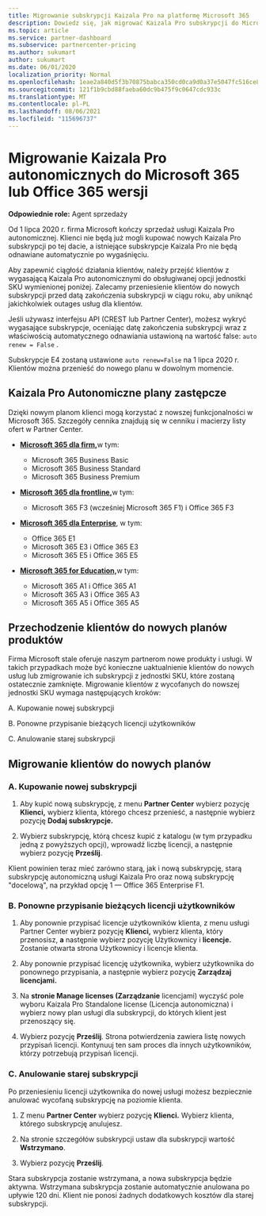 ```yaml
---
title: Migrowanie subskrypcji Kaizala Pro na platformę Microsoft 365
description: Dowiedz się, jak migrować Kaizala Pro subskrypcji do Microsoft 365 lub Office 365 wersji. Przeczytaj ten artykuł, aby uzyskać więcej informacji na temat przechodzenia klientów.
ms.topic: article
ms.service: partner-dashboard
ms.subservice: partnercenter-pricing
ms.author: sukumart
author: sukumart
ms.date: 06/01/2020
localization_priority: Normal
ms.openlocfilehash: 1eae2a840d5f3b70875babca350cd0ca9d0a37e5047fc516ce8ec0b1e0ea8a74
ms.sourcegitcommit: 121f1b9cbd88faeba60dc9b475f9c0647cdc933c
ms.translationtype: MT
ms.contentlocale: pl-PL
ms.lasthandoff: 08/06/2021
ms.locfileid: "115696737"
---
```

# <a name="migrate-kaizala-pro-standalone-subscriptions-to-microsoft-365-or-office-365-versions"></a>Migrowanie Kaizala Pro autonomicznych do Microsoft 365 lub Office 365 wersji

**Odpowiednie role:** Agent sprzedaży

Od 1 lipca 2020 r. firma Microsoft kończy sprzedaż usługi Kaizala Pro autonomicznej. Klienci nie będą już mogli kupować nowych Kaizala Pro subskrypcji po tej dacie, a istniejące subskrypcje Kaizala Pro nie będą odnawiane automatycznie po wygaśnięciu.

Aby zapewnić ciągłość działania klientów, należy przejść klientów z wygasającą Kaizala Pro autonomicznymi do obsługiwanej opcji jednostki SKU wymienionej poniżej. Zalecamy przeniesienie klientów do nowych subskrypcji przed datą zakończenia subskrypcji w ciągu roku, aby uniknąć jakichkolwiek outages usług dla klientów.

Jeśli używasz interfejsu API (CREST lub Partner Center), możesz wykryć wygasające subskrypcje, oceniając datę zakończenia subskrypcji wraz z właściwością automatycznego odnawiania ustawioną na wartość false: `auto renew = False` .

Subskrypcje E4 zostaną ustawione `auto renew=False` na 1 lipca 2020 r. Klientów można przenieść do nowego planu w dowolnym momencie.

## <a name="kaizala-pro-standalone-replacement-plans"></a>Kaizala Pro Autonomiczne plany zastępcze

Dzięki nowym planom klienci mogą korzystać z nowszej funkcjonalności w Microsoft 365. Szczegóły cennika znajdują się w cenniku i macierzy listy ofert w Partner Center.

- [**Microsoft 365 dla firm,**](https://www.microsoft.com/microsoft-365/compare-all-microsoft-365-products?&activetab=tab:primaryr2)w tym:  
   - Microsoft 365 Business Basic
   - Microsoft 365 Business Standard
   - Microsoft 365 Business Premium
    
- [**Microsoft 365 dla frontline,**](https://www.microsoft.com/microsoft-365/microsoft-365-enterprise-f3?activetab=pivot:overviewtab)w tym:
   - Microsoft 365 F3 (wcześniej Microsoft 365 F1) i Office 365 F3
    
- [**Microsoft 365 dla Enterprise**](https://www.microsoft.com/microsoft-365/compare-microsoft-365-enterprise-plans), w tym: 
   - Office 365 E1
   - Microsoft 365 E3 i Office 365 E3
   - Microsoft 365 E5 i Office 365 E5

- [**Microsoft 365 for Education,**](https://www.microsoft.com/education/buy-license/microsoft365)w tym: 
    - Microsoft 365 A1 i Office 365 A1
    - Microsoft 365 A3 i Office 365 A3
    - Microsoft 365 A5 i Office 365 A5

## <a name="transition-customers-to-new-product-plans"></a>Przechodzenie klientów do nowych planów produktów

Firma Microsoft stale oferuje naszym partnerom nowe produkty i usługi. W takich przypadkach może być konieczne uaktualnienie klientów do nowych usług lub zmigrowanie ich subskrypcji z jednostki SKU, które zostaną ostatecznie zamknięte. Migrowanie klientów z wycofanych do nowszej jednostki SKU wymaga następujących kroków:

A. Kupowanie nowej subskrypcji

B. Ponowne przypisanie bieżących licencji użytkowników

C. Anulowanie starej subskrypcji


## <a name="migrate-your-customers-to-new-plans"></a>Migrowanie klientów do nowych planów

### <a name="a-purchase-the-new-subscription"></a>A. Kupowanie nowej subskrypcji

1. Aby kupić nową subskrypcję, z menu **Partner Center** wybierz pozycję **Klienci,** wybierz klienta, którego chcesz przenieść, a następnie wybierz pozycję **Dodaj subskrypcje.**

2. Wybierz subskrypcję, którą chcesz kupić z katalogu (w tym przypadku jedną z powyższych opcji), wprowadź liczbę licencji, a następnie wybierz pozycję **Prześlij**.

Klient powinien teraz mieć zarówno starą, jak i nową subskrypcję, starą subskrypcję autonomiczną usługi Kaizala Pro oraz nową subskrypcję "docelową", na przykład opcję 1 — Office 365 Enterprise F1.

### <a name="b-reassign-current-user-licenses"></a>B. Ponowne przypisanie bieżących licencji użytkowników

1. Aby ponownie przypisać licencje użytkowników klienta, z menu usługi Partner Center wybierz pozycję **Klienci,** wybierz klienta, który przenosisz, **a** następnie wybierz pozycję Użytkownicy i **licencje.** Zostanie otwarta strona Użytkownicy i licencje klienta.

2. Aby ponownie przypisać licencję użytkownika, wybierz użytkownika do ponownego przypisania, a następnie wybierz pozycję **Zarządzaj licencjami.**

3. Na **stronie Manage licenses (Zarządzanie** licencjami) wyczyść pole wyboru Kaizala Pro Standalone license (Licencja autonomiczna) i wybierz nowy plan usługi dla subskrypcji, do których klient jest przenoszący się.

4.  Wybierz pozycję **Prześlij**. Strona potwierdzenia zawiera listę nowych przypisań licencji. Kontynuuj ten sam proces dla innych użytkowników, którzy potrzebują przypisań licencji.

### <a name="c-cancel-old-subscription"></a>C. Anulowanie starej subskrypcji

Po przeniesieniu licencji użytkownika do nowej usługi możesz bezpiecznie anulować wycofaną subskrypcję na poziomie klienta.

1.  Z menu **Partner Center** wybierz pozycję **Klienci.** Wybierz klienta, którego subskrypcję anulujesz.

2.  Na stronie szczegółów subskrypcji ustaw dla subskrypcji wartość **Wstrzymano**.

3.  Wybierz pozycję **Prześlij**.

Stara subskrypcja zostanie wstrzymana, a nowa subskrypcja będzie aktywna. Wstrzymana subskrypcja zostanie automatycznie anulowana po upływie 120 dni. Klient nie ponosi żadnych dodatkowych kosztów dla starej subskrypcji.
